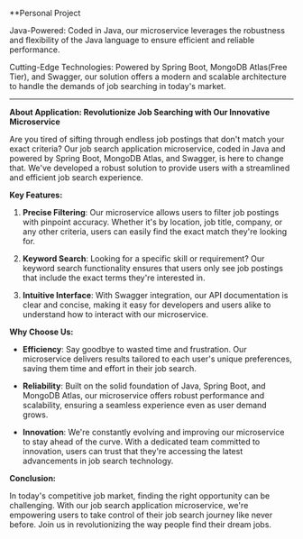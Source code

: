 **Personal Project


Java-Powered:
Coded in Java, our microservice leverages the robustness and flexibility of the Java language to ensure efficient and reliable performance.

Cutting-Edge Technologies:
Powered by Spring Boot, MongoDB Atlas(Free Tier), and Swagger, our solution offers a modern and scalable architecture to handle the demands of job searching in today's market.
_______________________________________________________________________________________________________________________________________________________________
**About Application: Revolutionize Job Searching with Our Innovative Microservice**

Are you tired of sifting through endless job postings that don't match your exact criteria? Our job search application microservice, coded in Java and powered by Spring Boot, MongoDB Atlas, and Swagger, is here to change that. We've developed a robust solution to provide users with a streamlined and efficient job search experience.

**Key Features:**

1. **Precise Filtering**: Our microservice allows users to filter job postings with pinpoint accuracy. Whether it's by location, job title, company, or any other criteria, users can easily find the exact match they're looking for.

2. **Keyword Search**: Looking for a specific skill or requirement? Our keyword search functionality ensures that users only see job postings that include the exact terms they're interested in.

3. **Intuitive Interface**: With Swagger integration, our API documentation is clear and concise, making it easy for developers and users alike to understand how to interact with our microservice.

**Why Choose Us:**

- **Efficiency**: Say goodbye to wasted time and frustration. Our microservice delivers results tailored to each user's unique preferences, saving them time and effort in their job search.

- **Reliability**: Built on the solid foundation of Java, Spring Boot, and MongoDB Atlas, our microservice offers robust performance and scalability, ensuring a seamless experience even as user demand grows.

- **Innovation**: We're constantly evolving and improving our microservice to stay ahead of the curve. With a dedicated team committed to innovation, users can trust that they're accessing the latest advancements in job search technology.

**Conclusion:**

In today's competitive job market, finding the right opportunity can be challenging. With our job search application microservice, we're empowering users to take control of their job search journey like never before. Join us in revolutionizing the way people find their dream jobs.
